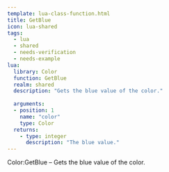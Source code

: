 ```yaml
---
template: lua-class-function.html
title: GetBlue
icon: lua-shared
tags:
  - lua
  - shared
  - needs-verification
  - needs-example
lua:
  library: Color
  function: GetBlue
  realm: shared
  description: "Gets the blue value of the color."
  
  arguments:
  - position: 1
    name: "color"
    type: Color
  returns:
    - type: integer
      description: "The blue value."
---
```


<div class="lua__search__keywords">
Color:GetBlue &#x2013; Gets the blue value of the color.
</div>
